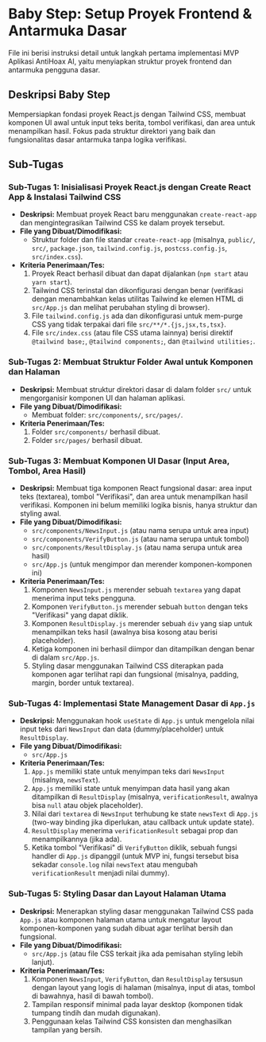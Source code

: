# Baby Step: Setup Proyek Frontend & Antarmuka Dasar

File ini berisi instruksi detail untuk langkah pertama implementasi MVP Aplikasi AntiHoax AI, yaitu menyiapkan struktur proyek frontend dan antarmuka pengguna dasar.

## Deskripsi Baby Step

Mempersiapkan fondasi proyek React.js dengan Tailwind CSS, membuat komponen UI awal untuk input teks berita, tombol verifikasi, dan area untuk menampilkan hasil. Fokus pada struktur direktori yang baik dan fungsionalitas dasar antarmuka tanpa logika verifikasi.

## Sub-Tugas

### Sub-Tugas 1: Inisialisasi Proyek React.js dengan Create React App & Instalasi Tailwind CSS

*   **Deskripsi:** Membuat proyek React baru menggunakan `create-react-app` dan mengintegrasikan Tailwind CSS ke dalam proyek tersebut.
*   **File yang Dibuat/Dimodifikasi:**
    *   Struktur folder dan file standar `create-react-app` (misalnya, `public/`, `src/`, `package.json`, `tailwind.config.js`, `postcss.config.js`, `src/index.css`).
*   **Kriteria Penerimaan/Tes:**
    1.  Proyek React berhasil dibuat dan dapat dijalankan (`npm start` atau `yarn start`).
    2.  Tailwind CSS terinstal dan dikonfigurasi dengan benar (verifikasi dengan menambahkan kelas utilitas Tailwind ke elemen HTML di `src/App.js` dan melihat perubahan styling di browser).
    3.  File `tailwind.config.js` ada dan dikonfigurasi untuk mem-purge CSS yang tidak terpakai dari file `src/**/*.{js,jsx,ts,tsx}`.
    4.  File `src/index.css` (atau file CSS utama lainnya) berisi direktif `@tailwind base;`, `@tailwind components;`, dan `@tailwind utilities;`.

### Sub-Tugas 2: Membuat Struktur Folder Awal untuk Komponen dan Halaman

*   **Deskripsi:** Membuat struktur direktori dasar di dalam folder `src/` untuk mengorganisir komponen UI dan halaman aplikasi.
*   **File yang Dibuat/Dimodifikasi:**
    *   Membuat folder: `src/components/`, `src/pages/`.
*   **Kriteria Penerimaan/Tes:**
    1.  Folder `src/components/` berhasil dibuat.
    2.  Folder `src/pages/` berhasil dibuat.

### Sub-Tugas 3: Membuat Komponen UI Dasar (Input Area, Tombol, Area Hasil)

*   **Deskripsi:** Membuat tiga komponen React fungsional dasar: area input teks (textarea), tombol "Verifikasi", dan area untuk menampilkan hasil verifikasi. Komponen ini belum memiliki logika bisnis, hanya struktur dan styling awal.
*   **File yang Dibuat/Dimodifikasi:**
    *   `src/components/NewsInput.js` (atau nama serupa untuk area input)
    *   `src/components/VerifyButton.js` (atau nama serupa untuk tombol)
    *   `src/components/ResultDisplay.js` (atau nama serupa untuk area hasil)
    *   `src/App.js` (untuk mengimpor dan merender komponen-komponen ini)
*   **Kriteria Penerimaan/Tes:**
    1.  Komponen `NewsInput.js` merender sebuah `textarea` yang dapat menerima input teks pengguna.
    2.  Komponen `VerifyButton.js` merender sebuah `button` dengan teks "Verifikasi" yang dapat diklik.
    3.  Komponen `ResultDisplay.js` merender sebuah `div` yang siap untuk menampilkan teks hasil (awalnya bisa kosong atau berisi placeholder).
    4.  Ketiga komponen ini berhasil diimpor dan ditampilkan dengan benar di dalam `src/App.js`.
    5.  Styling dasar menggunakan Tailwind CSS diterapkan pada komponen agar terlihat rapi dan fungsional (misalnya, padding, margin, border untuk textarea).

### Sub-Tugas 4: Implementasi State Management Dasar di `App.js`

*   **Deskripsi:** Menggunakan hook `useState` di `App.js` untuk mengelola nilai input teks dari `NewsInput` dan data (dummy/placeholder) untuk `ResultDisplay`.
*   **File yang Dibuat/Dimodifikasi:**
    *   `src/App.js`
*   **Kriteria Penerimaan/Tes:**
    1.  `App.js` memiliki state untuk menyimpan teks dari `NewsInput` (misalnya, `newsText`).
    2.  `App.js` memiliki state untuk menyimpan data hasil yang akan ditampilkan di `ResultDisplay` (misalnya, `verificationResult`, awalnya bisa `null` atau objek placeholder).
    3.  Nilai dari `textarea` di `NewsInput` terhubung ke state `newsText` di `App.js` (two-way binding jika diperlukan, atau callback untuk update state).
    4.  `ResultDisplay` menerima `verificationResult` sebagai prop dan menampilkannya (jika ada).
    5.  Ketika tombol "Verifikasi" di `VerifyButton` diklik, sebuah fungsi handler di `App.js` dipanggil (untuk MVP ini, fungsi tersebut bisa sekadar `console.log` nilai `newsText` atau mengubah `verificationResult` menjadi nilai dummy).

### Sub-Tugas 5: Styling Dasar dan Layout Halaman Utama

*   **Deskripsi:** Menerapkan styling dasar menggunakan Tailwind CSS pada `App.js` atau komponen halaman utama untuk mengatur layout komponen-komponen yang sudah dibuat agar terlihat bersih dan fungsional.
*   **File yang Dibuat/Dimodifikasi:**
    *   `src/App.js` (atau file CSS terkait jika ada pemisahan styling lebih lanjut).
*   **Kriteria Penerimaan/Tes:**
    1.  Komponen `NewsInput`, `VerifyButton`, dan `ResultDisplay` tersusun dengan layout yang logis di halaman (misalnya, input di atas, tombol di bawahnya, hasil di bawah tombol).
    2.  Tampilan responsif minimal pada layar desktop (komponen tidak tumpang tindih dan mudah digunakan).
    3.  Penggunaan kelas Tailwind CSS konsisten dan menghasilkan tampilan yang bersih.